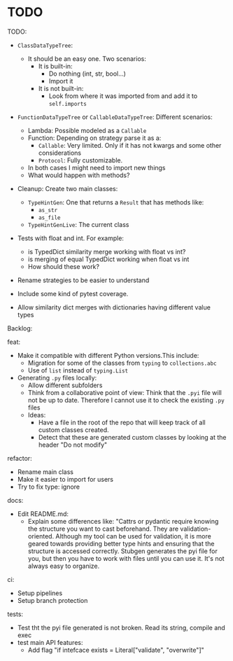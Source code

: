 # TODO



TODO:
- `ClassDataTypeTree`:
  - It should be an easy one. Two scenarios:
    - It is built-in:
      - Do nothing (int, str, bool...)
      - Import it
    - It is not built-in:
      - Look from where it was imported from and add it to `self.imports`

- `FunctionDataTypeTree` or `CallableDataTypeTree`: Different scenarios:
  - Lambda: Possible modeled as a `Callable`
  - Function: Depending on strategy parse it as a:
    - `Callable`: Very limited. Only if it has not kwargs and some other considerations
    - `Protocol`: Fully customizable.
  - In both cases I might need to import new things
  - What would happen with methods?

- Cleanup: Create two main classes:
  - `TypeHintGen`: One that returns a `Result` that has methods like:
    - `as_str`
    - `as_file`
  - `TypeHintGenLive`: The current class

- Tests with float and int. For example: 
  - is TypedDict similarity merge working with float vs int?
  - is merging of equal TypedDict working when float vs int
  - How should these work?
- Rename strategies to be easier to understand
- Include some kind of pytest coverage.
- Allow similarity dict merges with dictionaries having different value types


Backlog:

feat:

- Make it compatible with different Python versions.This include:
  - Migration for some of the classes from `typing` to `collections.abc`
  - Use of `list` instead of `typing.List`
- Generating `.py` files locally:
  - Allow different subfolders
  - Think from a collaborative point of view: Think that the `.pyi` file will not be up
    to date. Therefore I cannot use it to check the existing `.py` files
  - Ideas:
    - Have a file in the root of the repo that will keep track of all custom classes created.
    - Detect that these are generated custom classes by looking at the header "Do not modify"

refactor:

- Rename main class
- Make it easier to import for users
- Try to fix type: ignore


docs:

- Edit README.md:
  - Explain some differences like: "Cattrs or pydantic require knowing the structure you
    want to cast beforehand. They are validation-oriented. Although my tool can be used
    for validation, it is more geared towards providing better type hints and ensuring
    that the structure is accessed correctly. Stubgen generates the pyi file for you, but
    then you have to work with files until you can use it. It's not always easy to
    organize.

ci:

- Setup pipelines
- Setup branch protection

tests:
- Test tht the pyi file generated is not broken. Read its string, compile and exec
- test main API features:
    - Add flag "if intefcace exists = Literal["validate", "overwrite"]"
